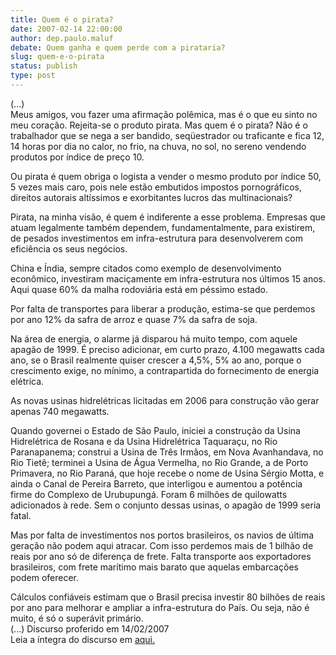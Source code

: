 ```yaml
---
title: Quem é o pirata?
date: 2007-02-14 22:00:00
author: dep.paulo.maluf
debate: Quem ganha e quem perde com a pirataria?
slug: quem-e-o-pirata
status: publish 
type: post
---
```


(...)  
Meus amigos, vou fazer uma afirmação polêmica, mas é o que eu sinto no meu coração. Rejeita-se o produto pirata. Mas quem é o pirata? Não é o trabalhador que se nega a ser bandido, seqüestrador ou traficante e fica 12, 14 horas por dia no calor, no frio, na chuva, no sol, no sereno vendendo produtos por índice de preço 10.  
  
Ou pirata é quem obriga o logista a vender o mesmo produto por índice 50, 5 vezes mais caro, pois nele estão embutidos impostos pornográficos, direitos autorais altíssimos e exorbitantes lucros das multinacionais?  
  
Pirata, na minha visão, é quem é indiferente a esse problema. Empresas que atuam legalmente também dependem, fundamentalmente, para existirem, de pesados investimentos em infra-estrutura para desenvolverem com eficiência os seus negócios.      
  
China e Índia, sempre citados como exemplo de desenvolvimento econômico, investiram maciçamente em infra-estrutura nos últimos 15 anos. Aqui quase 60% da malha rodoviária está em péssimo estado.  
  
Por falta de transportes para liberar a produção, estima-se que perdemos por ano 12% da safra de arroz e quase 7% da safra de soja.  
  
Na área de energia, o alarme já disparou há muito tempo, com aquele apagão de 1999. É preciso adicionar, em curto prazo, 4.100 megawatts cada ano, se o Brasil realmente quiser crescer a 4,5%, 5% ao ano, porque o crescimento exige, no mínimo, a contrapartida do fornecimento de energia elétrica.  
  
As novas usinas hidrelétricas licitadas em 2006 para construção vão gerar apenas 740 megawatts.  
  
Quando governei o Estado de São Paulo, iniciei a construção da Usina Hidrelétrica de Rosana e da Usina Hidrelétrica Taquaraçu, no Rio Paranapanema; construi a Usina de Três Irmãos, em Nova Avanhandava, no Rio Tietê; terminei a Usina de Água Vermelha, no Rio Grande, a de Porto Primavera, no Rio Paraná, que hoje recebe o nome de Usina Sérgio Motta, e ainda o Canal de Pereira Barreto, que interligou e aumentou a potência firme do Complexo de Urubupungá. Foram 6 milhões de quilowatts adicionados à rede. Sem o conjunto dessas usinas, o apagão de 1999 seria fatal.  
  
Mas por falta de investimentos nos portos brasileiros, os navios de última geração não podem aqui atracar. Com isso perdemos mais de 1 bilhão de reais por ano só de diferença de frete. Falta transporte aos exportadores brasileiros, com frete marítimo mais barato que aquelas embarcações podem oferecer.  
  
Cálculos confiáveis estimam que o Brasil precisa investir 80 bilhões de reais por ano para melhorar e ampliar a infra-estrutura do País. Ou seja, não é muito, é só o superávit primário.  
(...) 
Discurso proferido em 14/02/2007  
Leia a íntegra do discurso em [aqui.](http://www.camara.gov.br/internet/plenario/notas/ordinari/v140207.pdf) 


